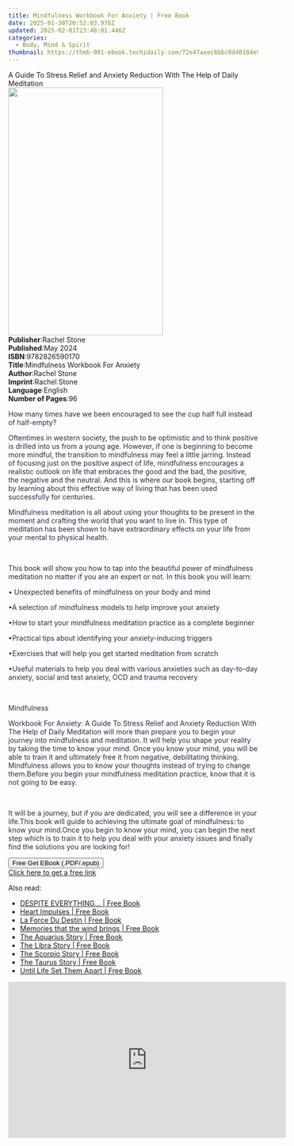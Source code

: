 ```yaml
---
title: Mindfulness Workbook For Anxiety | Free Book
date: 2025-01-30T20:52:03.976Z
updated: 2025-02-01T23:48:01.446Z
categories:
  - Body, Mind & Spirit
thumbnail: https://thmb-001-ebook.techidaily.com/72e47aeec6bbc0d40184e937f21aa787e4ef31afa2fe5364f2f02a4d5ebffcb4.jpg
---
```

<main id="book-container">
  <div class="flex flex-col">
    <div class="book-brief flex-1 py-6 px-4 sm:p-6 md:py-10 md:px-8">
      <!-- brief-->
      <div class="book-brief-main">
        A Guide To Stress Relief and Anxiety Reduction With The Help of Daily
        Meditation
      </div>
    </div>
    <div
      class="book-meta-info flex-1 grid gap-4 col-start-1 col-end-3 row-start-1 sm:mb-6 sm:grid-cols-4 lg:gap-6 lg:col-start-2 lg:row-end-6 lg:row-span-6 lg:mb-0"
    >
      <div
        class="book-meta-info-left place-content-center mt-4 p-4 text-sm leading-6 col-start-2 col-span-2 dark:text-slate-400"
      >
        <img
          class="w-full h-500 object-cover rounded-lg sm:h-255 sm:col-span-2 lg:col-span-full"
          src="https://img-001-ebook.techidaily.com/3291a0041932c528c45cc0047f45a84f9cab75eadbdfdba611ac3bd764b50fbc.jpg"
          alt=""
          width="312"
          height="500"
        />
      </div>
      <div
        class="book-meta-info-right mt-2 col-start-1 row-start-2 col-span-3 self-center"
      >
        <!-- meta data  -->
        <div class="flex flex-col px-4 md:px-8">
          <div class="flex-1">
            <strong>Publisher</strong>:<span class="px-2">Rachel Stone</span>
          </div>
          <div class="flex-1">
            <strong>Published</strong>:<span class="px-2">May 2024</span>
          </div>
          <div class="flex-1">
            <strong>ISBN</strong>:<span class="px-2">9782826590170</span>
          </div>
          <div class="flex-1">
            <strong>Title</strong>:<span class="px-2"
              >Mindfulness Workbook For Anxiety</span
            >
          </div>
          <div class="flex-1">
            <strong>Author</strong>:<span class="px-2">Rachel Stone</span>
          </div>
          <div class="flex-1">
            <strong>Imprint</strong>:<span class="px-2">Rachel Stone</span>
          </div>
          <div class="flex-1">
            <strong>Language</strong>:<span class="px-2">English</span>
          </div>
          <div class="flex-1">
            <strong>Number of Pages</strong>:<span class="px-2">96</span>
          </div>
        </div>
      </div>
    </div>
    <div class="book-description flex-1 py-6 px-4 sm:p-6 md:py-10 md:px-8">
      <div class="book-description-main">
        <div accordion-content="" id="description">
          <p>
            <span style="color: rgb(35, 47, 62)"
              >How many times have we been encouraged to see the cup half full
              instead of half-empty?</span
            >
          </p>
          <p>
            <span style="color: rgb(35, 47, 62)"
              >Oftentimes in western society, the push to be optimistic and to
              think positive is drilled into us from a young age. However, if
              one is beginning to become more mindful, the transition to
              mindfulness may feel a little jarring. Instead of focusing just on
              the positive aspect of life, mindfulness encourages a realistic
              outlook on life that embraces the good and the bad, the positive,
              the negative and the neutral. And this is where our book begins,
              starting off by learning about this effective way of living that
              has been used successfully for centuries.
            </span>
          </p>
          <p>
            <span style="color: rgb(35, 47, 62)"
              >Mindfulness meditation is all about using your thoughts to be
              present in the moment and crafting the world that you want to live
              in. This type of meditation has been shown to have extraordinary
              effects on your life from your mental to physical health.
            </span>
          </p>
          <p><br /></p>
          <p>
            <span style="color: rgb(35, 47, 62)"
              >This book will show you how to tap into the beautiful power of
              mindfulness meditation no matter if you are an expert or not. In
              this book you will learn:</span
            >
          </p>
          <p>
            <span style="color: rgb(35, 47, 62)"
              >• Unexpected benefits of mindfulness on your body and mind</span
            >
          </p>
          <p>
            <span style="color: rgb(35, 47, 62)"
              >•A selection of mindfulness models to help improve your
              anxiety</span
            >
          </p>
          <p>
            <span style="color: rgb(35, 47, 62)"
              >•How to start your mindfulness meditation practice as a complete
              beginner</span
            >
          </p>
          <p>
            <span style="color: rgb(35, 47, 62)"
              >•Practical tips about identifying your anxiety-inducing
              triggers</span
            >
          </p>
          <p>
            <span style="color: rgb(35, 47, 62)"
              >•Exercises that will help you get started meditation from
              scratch</span
            >
          </p>
          <p>
            <span style="color: rgb(35, 47, 62)"
              >•Useful materials to help you deal with various anxieties such as
              day-to-day anxiety, social and test anxiety, OCD and trauma
              recovery</span
            >
          </p>
          <p><br /></p>
          <p><span style="color: rgb(35, 47, 62)"> Mindfulness </span></p>
          <p>
            <span style="color: rgb(35, 47, 62)"
              >Workbook For Anxiety: A Guide To Stress Relief and Anxiety
              Reduction With The Help of Daily Meditation will more than prepare
              you to begin your journey into mindfulness and meditation. It will
              help you shape your reality by taking the time to know your mind.
              Once you know your mind, you will be able to train it and
              ultimately free it from negative, debilitating thinking.
              Mindfulness allows you to know your thoughts instead of trying to
              change them.Before you begin your mindfulness meditation practice,
              know that it is not going to be easy.</span
            >
          </p>
          <p><br /></p>
          <p>
            <span style="color: rgb(35, 47, 62)"
              ><span></span> It will be a journey, but if you are dedicated, you
              will see a difference in your life.This book will guide to
              achieving the ultimate goal of mindfulness: to know your mind.Once
              you begin to know your mind, you can begin the next step which is
              to train it to help you deal with your anxiety issues and finally
              find the solutions you are looking for!
            </span>
          </p>
        </div>
        <div class="accordion-fader"></div>
      </div>
    </div>
    <div class="book-excerpts flex-1 py-6 px-4 sm:p-6 md:py-10 md:px-8"></div>
    <div
      class="book-about-author flex-1 py-6 px-4 sm:p-6 md:py-10 md:px-8"
    ></div>
    <div class="book-free-get flex-1 py-6 px-4 sm:p-6 md:py-10 md:px-8">
      <button
        id="btn-free-get"
        class="bg-blue-500 hover:bg-blue-700 text-white font-bold py-2 px-4 rounded"
      >
        Free Get EBook (.PDF/.epub)
      </button>
      <div id="countdown-display" class="px-2 text-lg mt-2"></div>
      <a
        id="free-link"
        class="hidden bg-blue-500 hover:bg-blue-700 text-white font-bold py-2 px-4 rounded"
        href="https://www.ebooks.com/en-us/book/211349036/mindfulness-workbook-for-anxiety/rachel-stone/"
        target="_blank"
        >Click here to get a free link</a
      >
    </div>
    <script>
      let countdownTime = 0;
      let countdownInterval = null;
      document
        .getElementById('btn-free-get')
        .addEventListener('click', startCountdown);
      function startCountdown() {
        countdownTime = new Date().getTime() + 60000 * 3;
        countdownInterval = setInterval(updateCountdown, 1000);
        document.getElementById('btn-free-get').disabled = true;
        document
          .getElementById('btn-free-get')
          .classList.add('bg-gray-500', 'cursor-not-allowed');
      }
      function updateCountdown() {
        let currentTime = new Date().getTime();
        let timeLeft = countdownTime - currentTime;
        let secondsLeft = Math.floor(timeLeft / 1000);
        document.getElementById('countdown-display').innerHTML =
          `Remaining time: ${secondsLeft} seconds.`;
        if (secondsLeft <= 0) {
          clearInterval(countdownInterval);
          document.getElementById('btn-free-get').classList.add('hidden');
          document.getElementById('free-link').classList.remove('hidden');
          document.getElementById('countdown-display').innerHTML = '';
        }
      }
    </script>
  </div>
</main>

<ins class="adsbygoogle"
      style="display:block"
      data-ad-client="ca-pub-7571918770474297"
      data-ad-slot="8358498916"
      data-ad-format="auto"
      data-full-width-responsive="true"></ins>
    

<span class="atpl-alsoreadstyle">Also read:</span>
<div><ul>
<li><a href="https://novels-ebooks.techidaily.com/210970387-9781088252000-despite-everything/"><u>DESPITE EVERYTHING... | Free Book</u></a></li>
<li><a href="https://novels-ebooks.techidaily.com/210970401-9781088252499-heart-impulses/"><u>Heart Impulses | Free Book</u></a></li>
<li><a href="https://novels-ebooks.techidaily.com/210970402-9781088251768-la-force-du-destin/"><u>La Force Du Destin | Free Book</u></a></li>
<li><a href="https://novels-ebooks.techidaily.com/210970354-9781088253144-memories-that-the-wind-brings/"><u>Memories that the wind brings | Free Book</u></a></li>
<li><a href="https://novels-ebooks.techidaily.com/210970358-9780645886504-the-aquarius-story/"><u>The Aquarius Story | Free Book</u></a></li>
<li><a href="https://novels-ebooks.techidaily.com/210970352-9780645886566-the-libra-story/"><u>The Libra Story | Free Book</u></a></li>
<li><a href="https://novels-ebooks.techidaily.com/210970368-9780645886597-the-scorpio-story/"><u>The Scorpio Story | Free Book</u></a></li>
<li><a href="https://novels-ebooks.techidaily.com/210970361-9780645886603-the-taurus-story/"><u>The Taurus Story | Free Book</u></a></li>
<li><a href="https://novels-ebooks.techidaily.com/210970391-9781088252369-until-life-set-them-apart/"><u>Until Life Set Them Apart | Free Book</u></a></li>
</ul></div>

<!-- affiliate ads begin -->
<iframe width="560" height="315" src="https://www.youtube.com/embed/aYH0B2HqcIM?si=3fkoG85L6hAeB4ok" title="YouTube video player" frameborder="0" allow="accelerometer; autoplay; clipboard-write; encrypted-media; gyroscope; picture-in-picture; web-share" referrerpolicy="strict-origin-when-cross-origin" allowfullscreen></iframe>
<!-- affiliate ads end -->

